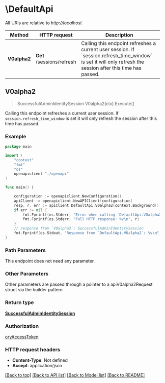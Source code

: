 # \DefaultApi

All URIs are relative to *http://localhost*

Method | HTTP request | Description
------------- | ------------- | -------------
[**V0alpha2**](DefaultApi.md#V0alpha2) | **Get** /sessions/refresh | Calling this endpoint refreshes a current user session. If &#x60;session.refresh_time_window&#x60; is set it will only refresh the session after this time has passed.



## V0alpha2

> SuccessfulAdminIdentitySession V0alpha2(ctx).Execute()

Calling this endpoint refreshes a current user session. If `session.refresh_time_window` is set it will only refresh the session after this time has passed.



### Example

```go
package main

import (
    "context"
    "fmt"
    "os"
    openapiclient "./openapi"
)

func main() {

    configuration := openapiclient.NewConfiguration()
    apiClient := openapiclient.NewAPIClient(configuration)
    resp, r, err := apiClient.DefaultApi.V0alpha2(context.Background()).Execute()
    if err != nil {
        fmt.Fprintf(os.Stderr, "Error when calling `DefaultApi.V0alpha2``: %v\n", err)
        fmt.Fprintf(os.Stderr, "Full HTTP response: %v\n", r)
    }
    // response from `V0alpha2`: SuccessfulAdminIdentitySession
    fmt.Fprintf(os.Stdout, "Response from `DefaultApi.V0alpha2`: %v\n", resp)
}
```

### Path Parameters

This endpoint does not need any parameter.

### Other Parameters

Other parameters are passed through a pointer to a apiV0alpha2Request struct via the builder pattern


### Return type

[**SuccessfulAdminIdentitySession**](SuccessfulAdminIdentitySession.md)

### Authorization

[oryAccessToken](../README.md#oryAccessToken)

### HTTP request headers

- **Content-Type**: Not defined
- **Accept**: application/json

[[Back to top]](#) [[Back to API list]](../README.md#documentation-for-api-endpoints)
[[Back to Model list]](../README.md#documentation-for-models)
[[Back to README]](../README.md)

